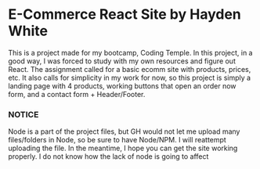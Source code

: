 # E-Commerce React Site by Hayden White
This is a project made for my bootcamp, Coding Temple. In this project, in a good way, I was forced to study with my own resources and figure out React. The assignment called for a basic ecomm site with products, prices, etc. It also calls for simplicity in my work for now, so this project is simply a landing page with 4 products, working buttons that open an order now form, and a contact form + Header/Footer.

### NOTICE
Node is a part of the project files, but GH would not let me upload many files/folders in Node, so be sure to have Node/NPM. I will reattempt uploading the file. In the meantime, I hope you can get the site working properly. I do not know how the lack of node is going to affect 
